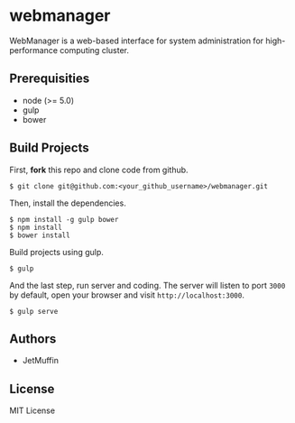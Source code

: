 # webmanager

WebManager is a web-based interface for system administration for high-performance computing cluster.

## Prerequisities

- node (>= 5.0)
- gulp
- bower

## Build Projects

First, **fork** this repo and clone code from github.

```
$ git clone git@github.com:<your_github_username>/webmanager.git
```

Then, install the dependencies.

```
$ npm install -g gulp bower
$ npm install
$ bower install
```

Build projects using gulp.

```
$ gulp
```

And the last step, run server and coding. The server will listen to port `3000` by default, open your browser and visit `http://localhost:3000`. 

```
$ gulp serve
```

## Authors

- JetMuffin

## License

MIT License

